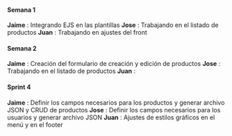 #### Semana 1

__Jaime__ : Integrando EJS en las plantillas
__Jose__ : Trabajando en el listado de productos
__Juan__ : Trabajando en ajustes del front

#### Semana 2

__Jaime__ : Creación del formulario de creación y edición de productos
__Jose__ : Trabajando en el listado de productos
__Juan__ : 

#### Sprint 4

__Jaime__ : Definir los campos necesarios para los productos y generar archivo JSON y CRUD de productos
__Jose__ : Definir los campos necesarios para los usuarios y generar archivo JSON
__Juan__ : Ajustes de estilos gráficos en el menú y en el footer